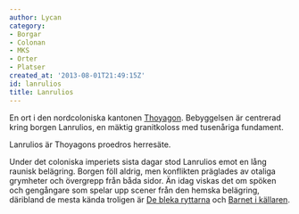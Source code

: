 ```yaml
---
author: Lycan
category:
- Borgar
- Colonan
- MKS
- Orter
- Platser
created_at: '2013-08-01T21:49:15Z'
id: lanrulios
title: Lanrulios
---
```

En ort i den nordcoloniska kantonen [Thoyagon]. Bebyggelsen är centrerad kring borgen Lanrulios, en mäktig granitkoloss med tusenåriga fundament.

Lanrulios är Thoyagons proedros herresäte.

Under det coloniska imperiets sista dagar stod Lanrulios emot en lång raunisk belägring. Borgen föll aldrig, men konflikten präglades av otaliga grymheter och övergrepp från båda sidor. Än idag viskas det om spöken och gengångare som spelar upp scener från den hemska belägring, däribland de mesta kända troligen är [De bleka ryttarna] och [Barnet i källaren].

  [Thoyagon]: Thoyagon
  [De bleka ryttarna]: De_bleka_ryttarna
  [Barnet i källaren]: Barnet_i_källaren